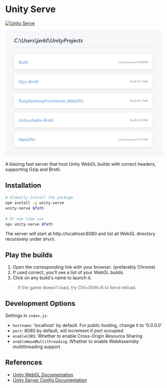 # Unity Serve

[![Unity Serve](https://img.shields.io/npm/v/unity-serve)](https://www.npmjs.com/package/unity-serve)

<img src="Assets/Screenshot.png" alt="Screenshot" width="500px" />

A blazing fast server that host Unity WebGL builds with correct headers, supporting Gzip and Brotli.

## Installation

```bash
# Globally install the package
npm install -g unity-serve
unity-serve $Path

# Or one time use
npx unity-serve $Path
```

The server will start at http://localhost:8080 and list all WebGL directory recursively under `$Path`.

## Play the builds

1. Open the corresponding link with your browser. (preferably Chrome)
2. If used correct, you'll see a list of your WebGL builds.
3. Click on any build's name to launch it.

> If the game doesn't load, try Ctrl+Shift+R to force reload.

## Development Options

Settings in `index.js`:

- `hostname`: 'localhost' by default. For public hosting, change it to '0.0.0.0'
- `port`: 8080 by default, will increment if port occupied
- `enableCORS`: Whether to enable Cross-Origin Resource Sharing
- `enableWasmMultithreading`: Whether to enable WebAssembly multithreading support

## References
- [Unity WebGL Documentation](https://docs.unity3d.com/Manual/webgl-building.html)
- [Unity Server Config Documentation](https://docs.unity3d.com/6000.0/Documentation/Manual/webgl-server-configuration-code-samples.html)
